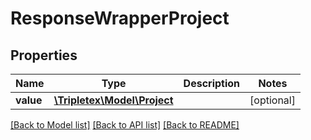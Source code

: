 # ResponseWrapperProject

## Properties
Name | Type | Description | Notes
------------ | ------------- | ------------- | -------------
**value** | [**\Tripletex\Model\Project**](Project.md) |  | [optional] 

[[Back to Model list]](../../README.md#documentation-for-models) [[Back to API list]](../../README.md#documentation-for-api-endpoints) [[Back to README]](../../README.md)

